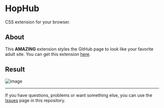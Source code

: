 # HopHub
CSS extension for your browser.

## About
This <b>AMAZING</b> extension styles the GitHub page to look like your favorite adult site.
You can get this extension [here](https://github.com/ultronstudio/HopHub/releases).

## Result
![image](https://user-images.githubusercontent.com/71195567/223530335-e7b17876-929b-46a9-bd92-2c6c4e98b4e1.png)

---
If you have questions, problems or want something else, you can use the [Issues](https://github.com/ultronstudio/HopHub/issues) page in this repository.
